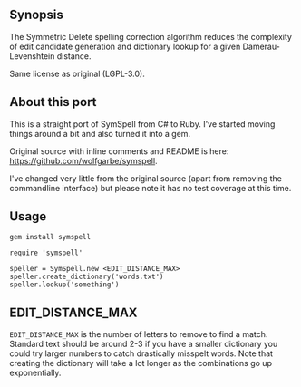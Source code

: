 ## Synopsis

The Symmetric Delete spelling correction algorithm reduces the complexity of edit candidate generation and dictionary lookup for a given Damerau-Levenshtein distance.

Same license as original (LGPL-3.0).


## About this port

This is a straight port of SymSpell from C# to Ruby. I've started moving things around a bit and also turned it into a gem.

Original source with inline comments and README is here: https://github.com/wolfgarbe/symspell.

I've changed very little from the original source (apart from removing the commandline interface) but please note it has no test coverage at this time.


## Usage

    gem install symspell

    require 'symspell'

    speller = SymSpell.new <EDIT_DISTANCE_MAX>
    speller.create_dictionary('words.txt')
    speller.lookup('something')

## EDIT_DISTANCE_MAX

`EDIT_DISTANCE_MAX` is the number of letters to remove to find a match. Standard text should be around 2-3 if you have a smaller dictionary you could try larger numbers to catch drastically misspelt words. Note that creating the dictionary will take a lot longer as the combinations go up exponentially.

